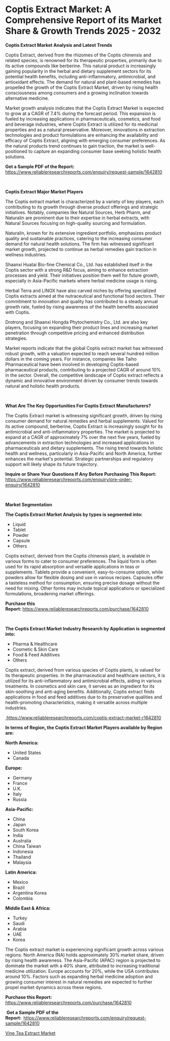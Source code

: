 <p><h1>Coptis Extract Market: A Comprehensive Report of its Market Share & Growth Trends 2025 - 2032</h1></p><p><strong>Coptis Extract Market Analysis and Latest Trends</strong></p>
<p><p>Coptis Extract, derived from the rhizomes of the Coptis chinensis and related species, is renowned for its therapeutic properties, primarily due to its active compounds like berberine. This natural product is increasingly gaining popularity in the herbal and dietary supplement sectors for its potential health benefits, including anti-inflammatory, antimicrobial, and antioxidant effects. The demand for natural and plant-based remedies has propelled the growth of the Coptis Extract Market, driven by rising health consciousness among consumers and a growing inclination towards alternative medicine.</p><p>Market growth analysis indicates that the Coptis Extract Market is expected to grow at a CAGR of 7.4% during the forecast period. This expansion is fueled by increasing applications in pharmaceuticals, cosmetics, and food and beverage industries, where Coptis Extract is utilized for its medicinal properties and as a natural preservative. Moreover, innovations in extraction technologies and product formulations are enhancing the availability and efficacy of Coptis Extract, aligning with emerging consumer preferences. As the natural products trend continues to gain traction, the market is well-positioned to capture an expanding consumer base seeking holistic health solutions.</p></p>
<p><strong>Get a Sample PDF of the Report:&nbsp;</strong> <a href="https://www.reliableresearchreports.com/enquiry/request-sample/1642810?utm_campaign=2245&utm_medium=2&utm_source=Github&utm_content=ia&utm_term=01042025&utm_id=coptis-extract">https://www.reliableresearchreports.com/enquiry/request-sample/1642810</a></p>
<p>&nbsp;</p>
<p><strong>Coptis Extract Major Market Players</strong></p>
<p><p>The Coptis extract market is characterized by a variety of key players, each contributing to its growth through diverse product offerings and strategic initiatives. Notably, companies like Natural Sources, Herb Pharm, and Naturalin are prominent due to their expertise in herbal extracts, with Natural Sources focusing on high-quality sourcing and formulation.</p><p>Naturalin, known for its extensive ingredient portfolio, emphasizes product quality and sustainable practices, catering to the increasing consumer demand for natural health solutions. The firm has witnessed significant market growth, projected to continue as herbal remedies gain traction in wellness industries.</p><p>Shaanxi Huatai Bio-fine Chemical Co., Ltd. has established itself in the Coptis sector with a strong R&D focus, aiming to enhance extraction processes and yield. Their initiatives position them well for future growth, especially in Asia-Pacific markets where herbal medicine usage is rising.</p><p>Herbal Terra and LINOX have also carved niches by offering specialized Coptis extracts aimed at the nutraceutical and functional food sectors. Their commitment to innovation and quality has contributed to a steady annual growth rate, fueled by rising awareness of the health benefits associated with Coptis.</p><p>Drotrong and Shaanxi Hongda Phytochemistry Co., Ltd. are also key players, focusing on expanding their product lines and increasing market penetration through competitive pricing and enhanced distribution strategies.</p><p>Market reports indicate that the global Coptis extract market has witnessed robust growth, with a valuation expected to reach several hundred million dollars in the coming years. For instance, companies like Taiho Pharmaceutical have been involved in developing Coptis-based pharmaceutical products, contributing to a projected CAGR of around 10% in the sector. Overall, the competitive landscape of Coptis extract reflects a dynamic and innovative environment driven by consumer trends towards natural and holistic health products.</p></p>
<p>&nbsp;</p>
<p><strong>What Are The Key Opportunities For Coptis Extract Manufacturers?</strong></p>
<p><p>The Coptis Extract market is witnessing significant growth, driven by rising consumer demand for natural remedies and herbal supplements. Valued for its active compound, berberine, Coptis Extract is increasingly sought for its antimicrobial and anti-inflammatory properties. The market is projected to expand at a CAGR of approximately 7% over the next five years, fueled by advancements in extraction technologies and increased applications in pharmaceuticals and dietary supplements. The rising trend towards holistic health and wellness, particularly in Asia-Pacific and North America, further enhances the market's potential. Strategic partnerships and regulatory support will likely shape its future trajectory.</p></p>
<p><strong>Inquire or Share Your Questions If Any Before Purchasing This Report:</strong> <a href="https://www.reliableresearchreports.com/enquiry/pre-order-enquiry/1642810?utm_campaign=2245&utm_medium=2&utm_source=Github&utm_content=ia&utm_term=01042025&utm_id=coptis-extract">https://www.reliableresearchreports.com/enquiry/pre-order-enquiry/1642810</a></p>
<p>&nbsp;</p>
<p><strong>Market Segmentation</strong></p>
<p><strong>The Coptis Extract Market Analysis by types is segmented into:</strong></p>
<p><ul><li>Liquid</li><li>Tablet</li><li>Powder</li><li>Capsule</li><li>Others</li></ul></p>
<p><p>Coptis extract, derived from the Coptis chinensis plant, is available in various forms to cater to consumer preferences. The liquid form is often used for its rapid absorption and versatile applications in teas or supplements. Tablets provide a convenient, easy-to-consume option, while powders allow for flexible dosing and use in various recipes. Capsules offer a tasteless method for consumption, ensuring precise dosage without the need for mixing. Other forms may include topical applications or specialized formulations, broadening market offerings.</p></p>
<p><strong>Purchase this Report:&nbsp;</strong><a href="https://www.reliableresearchreports.com/purchase/1642810?utm_campaign=2245&utm_medium=2&utm_source=Github&utm_content=ia&utm_term=01042025&utm_id=coptis-extract">https://www.reliableresearchreports.com/purchase/1642810</a></p>
<p>&nbsp;</p>
<p><strong>The Coptis Extract Market Industry Research by Application is segmented into:</strong></p>
<p><ul><li>Pharma & Healthcare</li><li>Cosmetic & Skin Care</li><li>Food & Feed Additives</li><li>Others</li></ul></p>
<p><p>Coptis extract, derived from various species of Coptis plants, is valued for its therapeutic properties. In the pharmaceutical and healthcare sectors, it is utilized for its anti-inflammatory and antimicrobial effects, aiding in various treatments. In cosmetics and skin care, it serves as an ingredient for its skin-soothing and anti-aging benefits. Additionally, Coptis extract finds applications in food and feed additives due to its preservative qualities and health-promoting characteristics, making it versatile across multiple industries.</p></p>
<p><a href="https://www.reliableresearchreports.com/coptis-extract-market-r1642810?utm_campaign=2245&utm_medium=2&utm_source=Github&utm_content=ia&utm_term=01042025&utm_id=coptis-extract">&nbsp;https://www.reliableresearchreports.com/coptis-extract-market-r1642810</a></p>
<p><strong>In terms of Region, the Coptis Extract Market Players available by Region are:</strong></p>
<p>
    <p> <strong> North America: </strong>
        <ul>
            <li>United States</li>
            <li>Canada</li>
        </ul>
        </p> 
    <p> <strong> Europe: </strong>
        <ul>
            <li>Germany</li>
            <li>France</li>
            <li>U.K.</li>
            <li>Italy</li>
            <li>Russia</li>
        </ul>
        </p> 
    <p> <strong> Asia-Pacific: </strong>
        <ul>
            <li>China</li>
            <li>Japan</li>
            <li>South Korea</li>
            <li>India</li>
            <li>Australia</li>
            <li>China Taiwan</li>
            <li>Indonesia</li>
            <li>Thailand</li>
            <li>Malaysia</li>
        </ul>
        </p> 
    <p> <strong> Latin America: </strong>
        <ul>
            <li>Mexico</li>
            <li>Brazil</li>
            <li>Argentina Korea</li>
            <li>Colombia</li>
        </ul>
        </p> 
    <p> <strong> Middle East & Africa: </strong>
        <ul>
            <li>Turkey</li>
            <li>Saudi</li>
            <li>Arabia</li>
            <li>UAE</li>
            <li>Korea</li>
        </ul>
    </p>
    </p>
<p><p>The Coptis extract market is experiencing significant growth across various regions. North America (NA) holds approximately 30% market share, driven by rising health awareness. The Asia-Pacific (APAC) region is projected to dominate the market with a 40% share, attributed to increasing traditional medicine utilization. Europe accounts for 20%, while the USA contributes around 10%. Factors such as expanding herbal medicine adoption and growing consumer interest in natural remedies are expected to further propel market dynamics across these regions.</p></p>
<p><strong>Purchase this Report: </strong><a href="https://www.reliableresearchreports.com/purchase/1642810?utm_campaign=2245&utm_medium=2&utm_source=Github&utm_content=ia&utm_term=01042025&utm_id=coptis-extract">https://www.reliableresearchreports.com/purchase/1642810</a></p>
<p>&nbsp;<strong>Get a Sample PDF of the Report:&nbsp;&nbsp;</strong><a href="https://www.reliableresearchreports.com/enquiry/request-sample/1642810?utm_campaign=2245&utm_medium=2&utm_source=Github&utm_content=ia&utm_term=01042025&utm_id=coptis-extract">https://www.reliableresearchreports.com/enquiry/request-sample/1642810</a></p>
<p><strong></strong></p>
<p><p><a href="https://github.com/LilianFaulkner65/Market-Research-Report-List-2/blob/main/vine-tea-extract-market.md?utm_campaign=2245&utm_medium=2&utm_source=Github&utm_content=ia&utm_term=01042025&utm_id=coptis-extract">Vine Tea Extract Market</a></p></p>